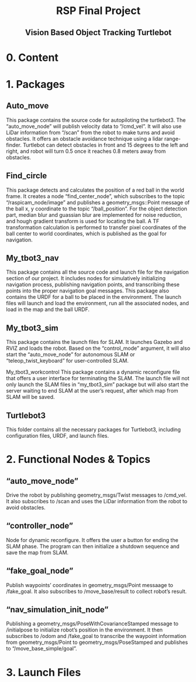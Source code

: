 <h1 align="center">RSP Final Project</h1>
<h2 align="center">Vision Based Object Tracking Turtlebot</h2>

# 0. Content

# 1.  Packages

## Auto_move 
This package contains the source code for autopiloting the turtlebot3. The “auto_move_node” will publish velocity data to “/cmd_vel”. It will also use LiDar information from “/scan” from the robot to make turns and avoid obstacles. It offers an obstacle avoidance technique using a lidar range-finder. Turtlebot can detect obstacles in front and 15 degrees to the left and right, and robot will turn 0.5 once it reaches 0.8 meters away from obstacles. 
## Find_circle 
This package detects and calculates the position of a red ball in the world frame. It creates a node “find_center_node”, which subscribes to the topic “/raspicam_node/image” and publishes a geometry_msgs::Point message of the ball x, y coordinate to the topic “/ball_position”. For the object detection part, median blur and guassian blur are implemented for noise reduction, and hough gradient transform is used for locating the ball. A TF transformation calculation is performed to transfer pixel coordinates of the ball center to world coordinates, which is published as the goal for navigation.  
 
## My_tbot3_nav  
This package contains all the source code and launch file for the navigation section of our project. It includes nodes for simulatively initializing navigation process, publishing navigation points, and transcribing these points into the proper navigation goal messages. This package also contains the URDF for a ball to be placed in the environment. The launch files will launch and load the environment, run all the associated nodes, and load in the map and the ball URDF.   
 
## My_tbot3_sim 
This package contains the launch files for SLAM. It launches Gazebo and RVIZ and loads the robot. Based on the “control_mode” argument, it will also start the “auto_move_node” for autonomous SLAM or “teleop_twist_keyboard” for user-controlled SLAM. 
   
My_tbot3_workcontrol 
This package contains a dynamic reconfigure file that offers a user interface for terminating the SLAM. The launch file will not only launch the SLAM files in “my_tbot3_sim” package but will also start the server waiting to end SLAM at the user’s request, after which map from SLAM will be saved.  
 
 
## Turtlebot3  
This folder contains all the necessary packages for Turtlebot3, including configuration files, URDF, and launch files.  

# 2. Functional Nodes & Topics
## “auto_move_node” 
Drive the robot by publishing geometry_msgs/Twist messages to /cmd_vel. It also subscribes to /scan and uses the LiDar information from the robot to avoid obstacles.  
 
## “controller_node” 
Node for dynamic reconfigure. It offers the user a button for ending the SLAM phase. The program can then initialize a shutdown sequence and save the map from SLAM. 
 
## “fake_goal_node” 
Publish waypoints’ coordinates in geometry_msgs/Point messaage to /fake_goal. It also subscribes to /move_base/result to collect robot’s result. 
 
## “nav_simulation_init_node” 
Publishing a geometry_msgs/PoseWithCovarianceStamped message to /initialpose to initialize robot’s position in the environment. It then subscribes to /odom and /fake_goal to transcribe the waypoint information from geometry_msgs/Point to geometry_msgs/PoseStamped and publishes to “/move_base_simple/goal”. 

# 3. Launch Files
